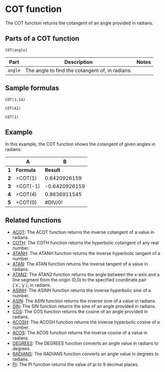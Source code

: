 # COT function

The COT function returns the cotangent of an angle provided in radians.

## Parts of a COT function

`COT(angle)`


| **Part** | **Description**                                 | **Notes** |
| -------- | ----------------------------------------------- | --------- |
| `angle`  | The angle to find the cotangent of, in radians. |           |

## Sample formulas

`COT(3.14)`

`COT(A1)`

`COT(1)`

## Example

In this example, the COT function shows the cotangent of given angles in radians:


|       | **A**       | **B**         |
| ----- | ----------- | ------------- |
| **1** | **Formula** | **Result**    |
| **2** | =COT(1)     | 0.6420926159  |
| **3** | =COT(-1)    | -0.6420926159 |
| **4** | =COT(4)     | 0.8636911545  |
| **5** | =COT(0)     | #DIV/0!       |

## Related functions

* [ACOT](https://support.google.com/docs/answer/9084227): The ACOT function returns the inverse cotangent of a value in radians.
* [COTH](https://support.google.com/docs/answer/9084102): The COTH function returns the hyperbolic cotangent of any real number.
* [ATANH](https://support.google.com/docs/answer/3093397): The ATANH function returns the inverse hyperbolic tangent of a number.
* [ATAN](https://support.google.com/docs/answer/3093395): The ATAN function returns the inverse tangent of a value in radians.
* [ATAN2](https://support.google.com/docs/answer/3093468): The ATAN2 function returns the angle between the x-axis and a line segment from the origin (0,0) to the specified coordinate pair (\`x\`,\`y\`), in radians.
* [ASINH](https://support.google.com/docs/answer/3093393): The ASINH function returns the inverse hyperbolic sine of a number.
* [ASIN](https://support.google.com/docs/answer/3093464): The ASIN function returns the inverse sine of a value in radians.
* [SIN](https://support.google.com/docs/answer/3093447): The SIN function returns the sine of an angle provided in radians.
* [COS](https://support.google.com/docs/answer/3093476): The COS function returns the cosine of an angle provided in radians.
* [ACOSH](https://support.google.com/docs/answer/3093391): The ACOSH function returns the inverse hyperbolic cosine of a number.
* [ACOS](https://support.google.com/docs/answer/3093461): The ACOS function returns the inverse cosine of a value in radians.
* [DEGREES](https://support.google.com/docs/answer/3093481): The DEGREES function converts an angle value in radians to degrees.
* [RADIANS](https://support.google.com/docs/answer/3093437): The RADIANS function converts an angle value in degrees to radians.
* [PI](https://support.google.com/docs/answer/3093432): The PI function returns the value of pi to 9 decimal places.
